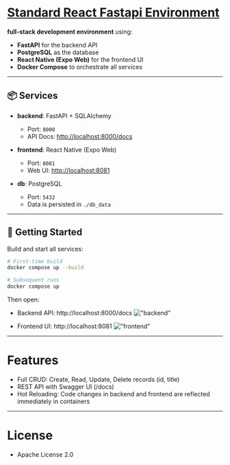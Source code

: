 # [Standard React Fastapi Environment](https://github.com/europanite/standard_react_fastapi_environment "Standard React Fastapi Environment")


**full-stack development environment** using:

- **FastAPI** for the backend API
- **PostgreSQL** as the database
- **React Native (Expo Web)** for the frontend UI
- **Docker Compose** to orchestrate all services

---

## 📦 Services

- **backend**: FastAPI + SQLAlchemy  
  - Port: `8000`  
  - API Docs: [http://localhost:8000/docs](http://localhost:8000/docs)

- **frontend**: React Native (Expo Web)  
  - Port: `8081`  
  - Web UI: [http://localhost:8081](http://localhost:8081)

- **db**: PostgreSQL  
  - Port: `5432`  
  - Data is persisted in `./db_data`

---

## 🚀 Getting Started

Build and start all services:

```bash
# First-time build
docker compose up --build

# Subsequent runs
docker compose up
```

Then open:

- Backend API: http://localhost:8000/docs
!["backend"]("assets/images/backend.png")

- Frontend UI: http://localhost:8081
!["frontend"]("assets/images/frontend.png")

---

# Features

- Full CRUD: Create, Read, Update, Delete records (id, title)
- REST API with Swagger UI (/docs)
- Hot Reloading: Code changes in backend and frontend are reflected immediately in containers

---
# License
- Apache License 2.0